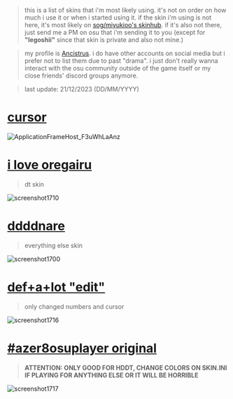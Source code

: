 >this is a list of skins that i'm most likely using. it's not on order on how much i use it or when i started using it. if the skin i'm using is not here, it's most likely on [sog/miyukioo's skinhub](https://github.com/soognare/Miyukioo/blob/master/skin.md). if it's also not there, just send me a PM on osu that i'm sending it to you (except for **"legoshii"** since that skin is private and also not mine.)

>my profile is [Ancistrus](https://osu.ppy.sh/users/9676459). i do have other accounts on social media but i prefer not to list them due to past "drama". i just don't really wanna interact with the osu community outside of the game itself or my close friends' discord groups anymore.

>last update: 21/12/2023 (DD/MM/YYYY)

# [cursor](https://files.catbox.moe/iag5d5.rar)
![ApplicationFrameHost_F3uWhLaAnz](https://github.com/ilikeplecos/ilikeplecos/assets/154118561/ef7d5df1-d629-4b22-bcc1-a8bc8d69c0e2)

# [i love oregairu](https://mega.nz/file/tZQ1VAbT#dMc7PBc5lYM5NLhMvYvFmjK4dhmeA1zNVeqoeIhkG34)
>dt skin

![screenshot1710](https://github.com/ilikeplecos/ilikeplecos/assets/154118561/0ea68be2-6a0b-42dd-9909-ad2416a48c35)

# [ddddnare](https://mega.nz/file/0AwQgJZZ#0aLvhQ1jf0uqUtJ8sHaw9CJIGcu0Q6Jz6g183_5950Q)
>everything else skin

![screenshot1700](https://github.com/ilikeplecos/ilikeplecos/assets/154118561/49325111-769f-4164-ba96-885ed52511f8)

# [def+a+lot "edit"](https://mega.nz/file/aw4HwYjK#9cyV2fwtXrXQHlfjKPNIuK2hnBEWUtn-8tFXRmMzYy8)
>only changed numbers and cursor

![screenshot1716](https://github.com/ilikeplecos/ilikeplecos/assets/154118561/08aaeb82-2b9b-4ece-be16-2ec232158c7a)

# [#azer8osuplayer original](https://mega.nz/file/TtJGTLYY#uyzj7jCEe_wf9zef5TwhVHVhxEpIMpGB8me1Tm1nVoY)
>**ATTENTION: ONLY GOOD FOR HDDT, CHANGE COLORS ON SKIN.INI IF PLAYING FOR ANYTHING ELSE OR IT WILL BE HORRIBLE**

![screenshot1717](https://github.com/ilikeplecos/ilikeplecos/assets/154118561/7e68a05d-604e-4d17-ba61-2d2ba748cdd7)
